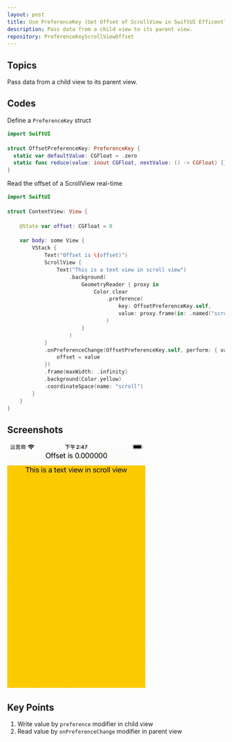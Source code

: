 ```yaml
---
layout: post
title: Use PreferenceKey (Get Offset of ScrollView in SwiftUI Efficently)
description: Pass data from a child view to its parent view.
repository: PreferenceKeyScrollViewOffset
---
```


## Topics

Pass data from a child view to its parent view.

## Codes

Define a `PreferenceKey` struct

```swift
import SwiftUI

struct OffsetPreferenceKey: PreferenceKey {
  static var defaultValue: CGFloat = .zero
  static func reduce(value: inout CGFloat, nextValue: () -> CGFloat) {}
}
```

Read the offset of a ScrollView real-time

```swift
import SwiftUI

struct ContentView: View {
    
    @State var offset: CGFloat = 0
    
    var body: some View {
        VStack {
            Text("Offset is \(offset)")
            ScrollView {
                Text("This is a text view in scroll view")
                    .background(
                        GeometryReader { proxy in
                            Color.clear
                                .preference(
                                    key: OffsetPreferenceKey.self,
                                    value: proxy.frame(in: .named("scroll")).minY
                                )
                        }
                    )
            }
            .onPreferenceChange(OffsetPreferenceKey.self, perform: { value in
                offset = value
            })
            .frame(maxWidth: .infinity)
            .background(Color.yellow)
            .coordinateSpace(name: "scroll")
        }
    }
}
```

## Screenshots

![PreferenceKey ScrollView Offset](/assets/2021-04-26-preferencekey-scrollview-offset.gif)

## Key Points

1. Write value by `preference` modifier in child view
1. Read value by `onPreferenceChange` modifier in parent view
